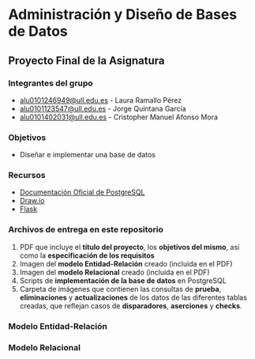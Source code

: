 # Administración y Diseño de Bases de Datos
## Proyecto Final de la Asignatura
### Integrantes del grupo
- alu0101246949@ull.edu.es - Laura Ramallo Pérez
- alu0101123547@ull.edu.es - Jorge Quintana García 
- alu0101402031@ull.edu.es - Cristopher Manuel Afonso Mora
### Objetivos
- Diseñar e implementar una base de datos
### Recursos
- [Documentación Oficial de PostgreSQL](https://www.postgresql.org/docs/current/index.html)
- [Draw.io](https://app.diagrams.net/)
- [Flask](https://flask.palletsprojects.com/en/3.0.x/)
### Archivos de entrega en este repositorio
1. PDF que incluye el **título del proyecto**, los **objetivos del mismo**, así como la **especificación de los requisitos**
2. Imagen del **modelo Entidad-Relación** creado (incluida en el PDF)
3. Imagen del **modelo Relacional** creado (incluida en el PDF)
4. Scripts de **implementación de la base de datos** en PostgreSQL
5. Carpeta de imágenes que contienen las consultas de **prueba**, **eliminaciones** y **actualizaciones** de los datos de las diferentes tablas creadas, que reflejan casos de **disparadores**, **aserciones** y **checks**.
### Modelo Entidad-Relación
[]()
### Modelo Relacional
[]()